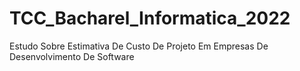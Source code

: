 # TCC_Bacharel_Informatica_2022
Estudo Sobre Estimativa De Custo De Projeto Em Empresas De Desenvolvimento De Software
